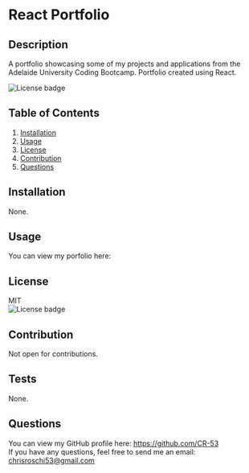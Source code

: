 # React Portfolio

## Description
A portfolio showcasing some of my projects and applications from the Adelaide University Coding Bootcamp. Portfolio created using React.  


![License badge](https://img.shields.io/badge/license-MIT-green)


## Table of Contents
1. [Installation](#Installation)
2. [Usage](#Usage)
3. [License](#License)
4. [Contribution](#Contribution)
5. [Questions](#Questions)


## Installation
None.


## Usage
You can view my porfolio here:


## License
MIT</br> 
![License badge](https://img.shields.io/badge/license-MIT-green) 


## Contribution
Not open for contributions.


## Tests
None.


## Questions
You can view my GitHub profile here: https://github.com/CR-53</br>
If you have any questions, feel free to send me an email: chrisroschi53@gmail.com